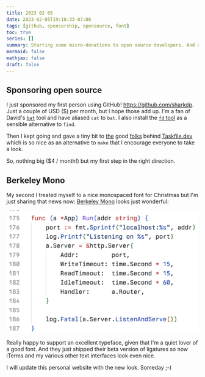 ```yaml
---
title: 2023 02 05
date: 2023-02-05T19:10:33-07:00
tags: [github, sponsorship, opensource, font]
toc: true
series: []
summary: Starting some micro-donations to open source developers. And a font.
mermaid: false
mathjax: false
draft: false
---
```


## Sponsoring open source

I just sponsored my first person using GitHub! https://github.com/sharkdp. Just a couple of USD ($) per month, but I hope those add up.
I'm a fan of David's [`bat`](https://github.com/sharkdp/bat) tool and have aliased `cat` to `bat`.  I also install the [`fd` tool](https://github.com/sharkdp/fd) as a sensible alternative to `find`.

Then I kept going and gave a tiny bit to [the](https://github.com/sponsors/andreynering) good [folks](https://github.com/sponsors/pd93) behind [Taskfile.dev](https://taskfile.dev/donate/) which is so nice as an alternative to `make` that I encourage everyone to take a look.

So, nothing big ($4 / month!) but my first step in the right direction.

## Berkeley Mono

My second 
I treated myself to a nice monospaced font for Christmas but I'm just sharing that news now: [Berkeley Mono](https://berkeleygraphics.com/typefaces/berkeley-mono/) looks just wonderful:

![](font-sample.png)

Really happy to support an excellent typeface, given that I'm a quiet lover of a good font. And  they just shipped their beta version of ligatures so now iTerms and my various other text interfaces look even nice.

I will update this personal website with the new look. Someday ;-)
